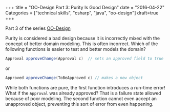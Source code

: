 +++
title = "OO-Design Part 3: Purity Is Good Design"
date = "2016-04-22"
Categories = ["technical skills", "csharp", "java", "oo-design"]
draft=true
+++

Part 3 of the series [OO-Design](/categories/oo-design/)

Purity is considered a bad design because it is incorrectly mixed with the
concept of better domain modeling. This is often incorrect. Which of the
following functions is easier to test and better models the domain?

``` java
Approval approveChange(Approval c)  // sets an approved field to true
```
or

``` java
Approved approveChange(ToBeApproved c) // makes a new object
```

While both functions are pure, the first function introduces a run-time error!
What if the ```Approval``` was already approved? That is a failure state allowed
because of poor modeling. The second function cannot even accept an unapproved
object, preventing this sort of error from even happening.

